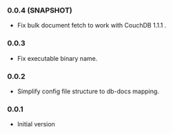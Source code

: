 ### 0.0.4 (SNAPSHOT)
* Fix bulk document fetch to work with CouchDB 1.1.1 .

### 0.0.3
* Fix executable binary name.

### 0.0.2
* Simplify config file structure to db-docs mapping.

### 0.0.1
* Initial version
